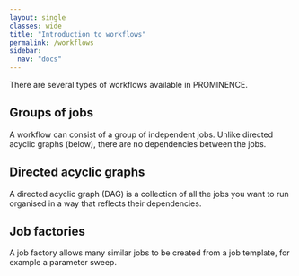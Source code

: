 ```yaml
---
layout: single
classes: wide
title: "Introduction to workflows"
permalink: /workflows
sidebar:
  nav: "docs"
---
```


There are several types of workflows available in PROMINENCE.

## Groups of jobs
A workflow can consist of a group of independent jobs. Unlike directed acyclic graphs (below), there are no dependencies between the jobs.

## Directed acyclic graphs
A directed acyclic graph (DAG) is a collection of all the jobs you want to run organised in a way that reflects their dependencies.

## Job factories
A job factory allows many similar jobs to be created from a job template, for example a parameter sweep.
